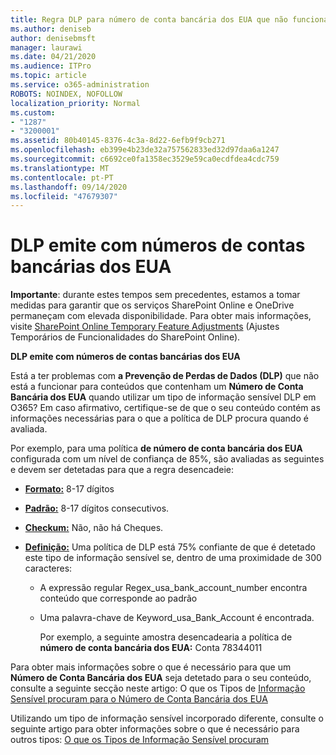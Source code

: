 ```yaml
---
title: Regra DLP para número de conta bancária dos EUA que não funciona
ms.author: deniseb
author: denisebmsft
manager: laurawi
ms.date: 04/21/2020
ms.audience: ITPro
ms.topic: article
ms.service: o365-administration
ROBOTS: NOINDEX, NOFOLLOW
localization_priority: Normal
ms.custom:
- "1287"
- "3200001"
ms.assetid: 80b40145-8376-4c3a-8d22-6efb9f9cb271
ms.openlocfilehash: eb399e4b23de32a757562833ed32d97daa6a1247
ms.sourcegitcommit: c6692ce0fa1358ec3529e59ca0ecdfdea4cdc759
ms.translationtype: MT
ms.contentlocale: pt-PT
ms.lasthandoff: 09/14/2020
ms.locfileid: "47679307"
---
```

# <a name="dlp-issues-with-us-bank-account-numbers"></a>DLP emite com números de contas bancárias dos EUA

**Importante**: durante estes tempos sem precedentes, estamos a tomar medidas para garantir que os serviços SharePoint Online e OneDrive permaneçam com elevada disponibilidade. Para obter mais informações, visite [SharePoint Online Temporary Feature Adjustments](https://aka.ms/ODSPAdjustments) (Ajustes Temporários de Funcionalidades do SharePoint Online).

**DLP emite com números de contas bancárias dos EUA**

Está a ter problemas com **a Prevenção de Perdas de Dados (DLP)** que não está a funcionar para conteúdos que contenham um **Número de Conta Bancária dos EUA** quando utilizar um tipo de informação sensível DLP em O365? Em caso afirmativo, certifique-se de que o seu conteúdo contém as informações necessárias para o que a política de DLP procura quando é avaliada.
  
Por exemplo, para uma política **de número de conta bancária dos EUA** configurada com um nível de confiança de 85%, são avaliadas as seguintes e devem ser detetadas para que a regra desencadeie:
  
- **[Formato:](https://docs.microsoft.com/microsoft-365/compliance/sensitive-information-type-entity-definitions#format-77)** 8-17 dígitos

- **[Padrão:](https://docs.microsoft.com/microsoft-365/compliance/sensitive-information-type-entity-definitions#pattern-77)** 8-17 dígitos consecutivos.

- **[Checkum:](https://docs.microsoft.com/microsoft-365/compliance/sensitive-information-type-entity-definitions#checksum-76)** Não, não há Cheques.

- **[Definição:](https://docs.microsoft.com/microsoft-365/compliance/sensitive-information-type-entity-definitions)** Uma política de DLP está 75% confiante de que é detetado este tipo de informação sensível se, dentro de uma proximidade de 300 caracteres:

  - A expressão regular Regex_usa_bank_account_number encontra conteúdo que corresponde ao padrão

  - Uma palavra-chave de Keyword_usa_Bank_Account é encontrada.

    Por exemplo, a seguinte amostra desencadearia a política de **número de conta bancária dos EUA:** Conta 78344011

Para obter mais informações sobre o que é necessário para que um **Número de Conta Bancária dos EUA** seja detetado para o seu conteúdo, consulte a seguinte secção neste artigo: O que os Tipos de [Informação Sensível procuram para o Número de Conta Bancária dos EUA](https://docs.microsoft.com/microsoft-365/compliance/sensitive-information-type-entity-definitions#us-bank-account-number)
  
Utilizando um tipo de informação sensível incorporado diferente, consulte o seguinte artigo para obter informações sobre o que é necessário para outros tipos: [O que os Tipos de Informação Sensível procuram](https://docs.microsoft.com/microsoft-365/compliance/sensitive-information-type-entity-definitions)
  